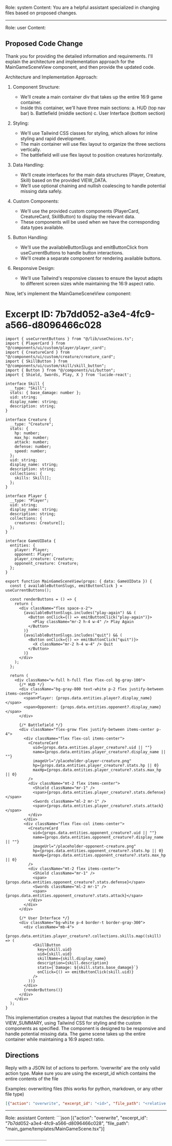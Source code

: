 Role: system
Content: You are a helpful assistant specialized in changing files based on proposed changes.
__________________
Role: user
Content: 
## Proposed Code Change
Thank you for providing the detailed information and requirements. I'll explain the architecture and implementation approach for the MainGameSceneView component, and then provide the updated code.

Architecture and Implementation Approach:

1. Component Structure:
   - We'll create a main container div that takes up the entire 16:9 game container.
   - Inside this container, we'll have three main sections:
     a. HUD (top nav bar)
     b. Battlefield (middle section)
     c. User Interface (bottom section)

2. Styling:
   - We'll use Tailwind CSS classes for styling, which allows for inline styling and rapid development.
   - The main container will use flex layout to organize the three sections vertically.
   - The battlefield will use flex layout to position creatures horizontally.

3. Data Handling:
   - We'll create interfaces for the main data structures (Player, Creature, Skill) based on the provided VIEW_DATA.
   - We'll use optional chaining and nullish coalescing to handle potential missing data safely.

4. Custom Components:
   - We'll use the provided custom components (PlayerCard, CreatureCard, SkillButton) to display the relevant data.
   - These components will be used when we have the corresponding data types available.

5. Button Handling:
   - We'll use the availableButtonSlugs and emitButtonClick from useCurrentButtons to handle button interactions.
   - We'll create a separate component for rendering available buttons.

6. Responsive Design:
   - We'll use Tailwind's responsive classes to ensure the layout adapts to different screen sizes while maintaining the 16:9 aspect ratio.

Now, let's implement the MainGameSceneView component:

# Excerpt ID: 7b7dd052-a3e4-4fc9-a566-d8096466c028
```tsx main_game/templates/MainGameScene.tsx
import { useCurrentButtons } from "@/lib/useChoices.ts";
import { PlayerCard } from "@/components/ui/custom/player/player_card";
import { CreatureCard } from "@/components/ui/custom/creature/creature_card";
import { SkillButton } from "@/components/ui/custom/skill/skill_button";
import { Button } from "@/components/ui/button";
import { Shield, Swords, Play, X } from 'lucide-react';

interface Skill {
  __type: "Skill";
  stats: { base_damage: number };
  uid: string;
  display_name: string;
  description: string;
}

interface Creature {
  __type: "Creature";
  stats: {
    hp: number;
    max_hp: number;
    attack: number;
    defense: number;
    speed: number;
  };
  uid: string;
  display_name: string;
  description: string;
  collections: {
    skills: Skill[];
  };
}

interface Player {
  __type: "Player";
  uid: string;
  display_name: string;
  description: string;
  collections: {
    creatures: Creature[];
  };
}

interface GameUIData {
  entities: {
    player: Player;
    opponent: Player;
    player_creature: Creature;
    opponent_creature: Creature;
  };
}

export function MainGameSceneView(props: { data: GameUIData }) {
  const { availableButtonSlugs, emitButtonClick } = useCurrentButtons();

  const renderButtons = () => {
    return (
      <div className="flex space-x-2">
        {availableButtonSlugs.includes("play-again") && (
          <Button onClick={() => emitButtonClick("play-again")}>
            <Play className="mr-2 h-4 w-4" /> Play Again
          </Button>
        )}
        {availableButtonSlugs.includes("quit") && (
          <Button onClick={() => emitButtonClick("quit")}>
            <X className="mr-2 h-4 w-4" /> Quit
          </Button>
        )}
      </div>
    );
  };

  return (
    <div className="w-full h-full flex flex-col bg-gray-100">
      {/* HUD */}
      <div className="bg-gray-800 text-white p-2 flex justify-between items-center">
        <span>Player: {props.data.entities.player?.display_name}</span>
        <span>Opponent: {props.data.entities.opponent?.display_name}</span>
      </div>

      {/* Battlefield */}
      <div className="flex-grow flex justify-between items-center p-4">
        <div className="flex flex-col items-center">
          <CreatureCard
            uid={props.data.entities.player_creature?.uid || ""}
            name={props.data.entities.player_creature?.display_name || ""}
            imageUrl="/placeholder-player-creature.png"
            hp={props.data.entities.player_creature?.stats.hp || 0}
            maxHp={props.data.entities.player_creature?.stats.max_hp || 0}
          />
          <div className="mt-2 flex items-center">
            <Shield className="mr-1" />
            <span>{props.data.entities.player_creature?.stats.defense}</span>
            <Swords className="ml-2 mr-1" />
            <span>{props.data.entities.player_creature?.stats.attack}</span>
          </div>
        </div>
        <div className="flex flex-col items-center">
          <CreatureCard
            uid={props.data.entities.opponent_creature?.uid || ""}
            name={props.data.entities.opponent_creature?.display_name || ""}
            imageUrl="/placeholder-opponent-creature.png"
            hp={props.data.entities.opponent_creature?.stats.hp || 0}
            maxHp={props.data.entities.opponent_creature?.stats.max_hp || 0}
          />
          <div className="mt-2 flex items-center">
            <Shield className="mr-1" />
            <span>{props.data.entities.opponent_creature?.stats.defense}</span>
            <Swords className="ml-2 mr-1" />
            <span>{props.data.entities.opponent_creature?.stats.attack}</span>
          </div>
        </div>
      </div>

      {/* User Interface */}
      <div className="bg-white p-4 border-t border-gray-300">
        <div className="mb-4">
          {props.data.entities.player_creature?.collections.skills.map((skill) => (
            <SkillButton
              key={skill.uid}
              uid={skill.uid}
              skillName={skill.display_name}
              description={skill.description}
              stats={`Damage: ${skill.stats.base_damage}`}
              onClick={() => emitButtonClick(skill.uid)}
            />
          ))}
        </div>
        {renderButtons()}
      </div>
    </div>
  );
}
```

This implementation creates a layout that matches the description in the VIEW_SUMMARY, using Tailwind CSS for styling and the custom components as specified. The component is designed to be responsive and handle potential missing data. The game scene takes up the entire container while maintaining a 16:9 aspect ratio.

## Directions
Reply with a JSON list of actions to perform. 'overwrite' are the only valid action type. 
Make sure you are using the excerpt_id which contains the entire contents of the file

Examples:
overwriting files (this works for python, markdown, or any other file type)
```json output_example1
[{"action": "overwrite", "excerpt_id": "<id>", "file_path": "<relative file path>"}]
```

__________________
Role: assistant
Content: ```json
[{"action": "overwrite", "excerpt_id": "7b7dd052-a3e4-4fc9-a566-d8096466c028", "file_path": "main_game/templates/MainGameScene.tsx"}]
```
__________________
